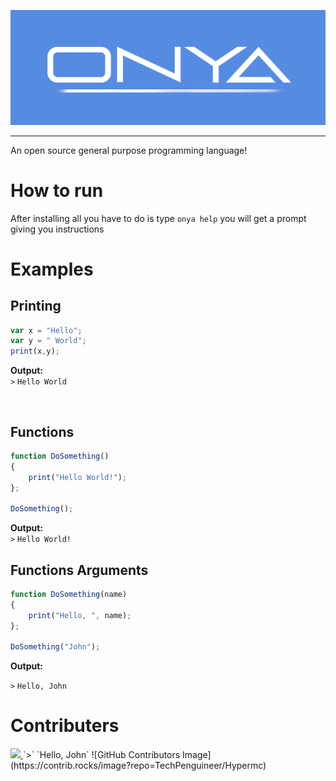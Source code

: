 ![BANNER](docs/banner.png)
<hr>

 An open source general purpose programming language!

# How to run
After installing all you have to do is type `onya help` you will get a prompt giving you instructions

 # Examples

 ## Printing

 ```javascript
 var x = "Hello";
 var y = " World";
 print(x,y);
 ```
 **Output:**<br>
 `>` `Hello World`

<br>

## Functions
```javascript
function DoSomething()
{
    print("Hello World!");
};

DoSomething();
```
 **Output:**<br>
 `>` `Hello World!`

 ## Functions Arguments
```javascript
function DoSomething(name)
{
    print("Hello, ", name);
};

DoSomething("John");
```
 **Output:**<br>

`>` `Hello, John`
 
 # Contributers
 
 
<a href="https://github.com/TechPenguineer/Onya/graphs/contributors">
  <img src="https://contrib.rocks/image?repo=TechPenguineer/Onya" />
</a>
 `>` `Hello, John`
 ![GitHub Contributors Image](https://contrib.rocks/image?repo=TechPenguineer/Hypermc)
